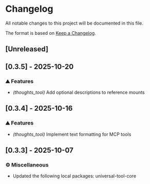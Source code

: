 # Changelog
All notable changes to this project will be documented in this file.

The format is based on [Keep a Changelog](https://keepachangelog.com/en/1.0.0/).

## [Unreleased]
## [0.3.5] - 2025-10-20

### ⛰️  Features
- *(thoughts_tool)* Add optional descriptions to reference mounts
## [0.3.4] - 2025-10-16

### ⛰️  Features
- *(thoughts_tool)* Implement text formatting for MCP tools

## [0.3.3] - 2025-10-07

### ⚙️  Miscellaneous
- Updated the following local packages: universal-tool-core
